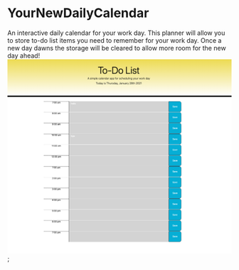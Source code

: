 # YourNewDailyCalendar
An interactive daily calendar for your work day.
This planner will allow you to store to-do list items you need to remember for your work day. Once a new day dawns the storage will be cleared to allow more room for the new day ahead! 
![screenshot](DailyCalendar.png); 
